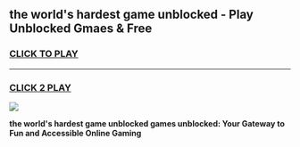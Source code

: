 
## the world's hardest game unblocked - Play Unblocked Gmaes & Free
<h3>
<a href="https://premium.freeplayer.one?title=the_world's_hardest_game_unblocked&ref=20F">CLICK TO PLAY</a></h3>
<hr>

<h3>
<a href="https://premium.freeplayer.one?title=the_world's_hardest_game_unblocked&ref=20F">CLICK 2 PLAY</a>
  
</h3>

<a href="https://premium.freeplayer.one?title=the_world's_hardest_game_unblocked&ref=20F/"><img src="https://clearcache.store/games.png"></a>


**the world's hardest game unblocked games unblocked: Your Gateway to Fun and Accessible Online Gaming**
